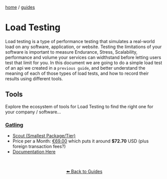 <p><a href="/">home</a> / <a href="/guides">guides</a></p>
<div class="rainbow-retro"></div>

# Load Testing 

Load testing is a type of performance testing that simulates a real-world load on any software, application, or website. 
Testing the limitations of your software is important to measure Endurance, Stress, Scalability, performance and volume your services can widthstand before letting users test that limit for you. 
In this document we are going to do a simple load test of an api we created in a `previous guide`, and better understand the meaning of each of those types of load tests, and how to record their results using different tools. 



## Tools 

Explore the ecosystem of tools for Load Testing to find the right one for your company / software...

###  <a href="https://gatling.io/">Gatling</a>

* <a href="https://gatling.io/pricing/">Scout (Smallest Package/Tier)</a> 
* Price per a Month: <a href="https://gatling.io/pricing/">€69.00</a> which puts it around **$72.70** USD (plus foreign transaction fees?)
* <a href="https://gatling.io/docs/gatling/reference/current/">Documentation Here</a>


<p class="spacers"> <br /></p>
<div align="center" >
  <p>
    <a href="https://beau.sh/guides/">⬅️ Back to Guides</a>
  </p>
</div>
